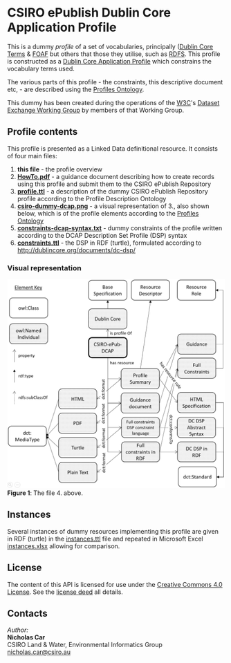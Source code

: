 # CSIRO ePublish Dublin Core Application Profile

This is a dummy *profile* of a set of vocabularies, principally ([Dublin Core Terms](http://www.dublincore.org/documents/dcmi-terms/) &
[FOAF](http://xmlns.com/foaf/spec/) but others that those they utilise, such as [RDFS](https://www.w3.org/TR/rdf-schema/).
This profile is constructed as a [Dublin Core Application Profile](http://dublincore.org/documents/profile-guidelines/)
which constrains the vocabulary terms used.

The various parts of this profile - the constraints, this descriptive document etc, - are described using the
[Profiles Ontology](https://w3c.github.io/dxwg/profilesont/).

This dummy has been created during the operations of the [W3C](https://www.w3.org/)'s
[Dataset Exchange Working Group](https://www.w3.org/2017/dxwg/) by members of that Working Group.


## Profile contents
This profile is presented as a Linked Data definitional resource. It consists of four main files:

1. **this file** - the profile overview
2. **[HowTo.pdf](HowTo.pdf)** - a guidance document describing how to create records using this profile and submit them to the CSIRO ePublish Repository
3. **[profile.ttl](profile.ttl)** - a description of the dummy CSIRO ePublish Repository profile according to the Profile Description Ontology
4. **[csiro-dummy-dcap.png](csiro-dummy-dcap.png)** - a visual representation of 3., also shown below, which is of the profile elements according to the [Profiles Ontology](https://w3c.github.io/dxwg/profilesont/)
5. **[constraints-dcap-syntax.txt](constraints-dcap-syntax.txt)** - dummy constraints of the profile written according to the DCAP Description Set Profile (DSP) syntax
6. **[constraints.ttl](constraints.ttl)** - the DSP in RDF (turtle), formulated according to <http://dublincore.org/documents/dc-dsp/>

### Visual representation
![](profile.png)  
**Figure 1**: The file 4. above.


## Instances
Several instances of dummy resources implementing this profile are given in RDF (turtle) in the [instances.ttl](instances.ttl) file and repeated in Microsoft Excel [instances.xlsx](instances.xlsx) allowing for comparison.

## License
The content of this API is licensed for use under the [Creative Commons 4.0 License](https://creativecommons.org/licenses/by/4.0/). See the [license deed](LICENSE) all details.


## Contacts
*Author:*  
**Nicholas Car**  
CSIRO Land & Water, Environmental Informatics Group  
<nicholas.car@csiro.au>
